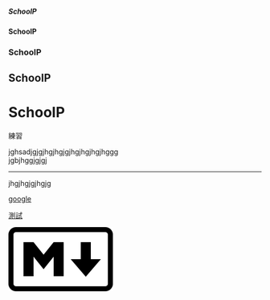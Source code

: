 ##### SchoolP
#### SchoolP
### SchoolP
## SchoolP
# SchoolP
練習


jghsadjgjgjhgjhgjgjhgjhgjhgjhggg<br>
jgbjhggjgjgj
<hr>
jhgjhgjgjhgjg<br>

[google](http://www.google.com/)

[測試](1.txt)

![測試](a.png)
